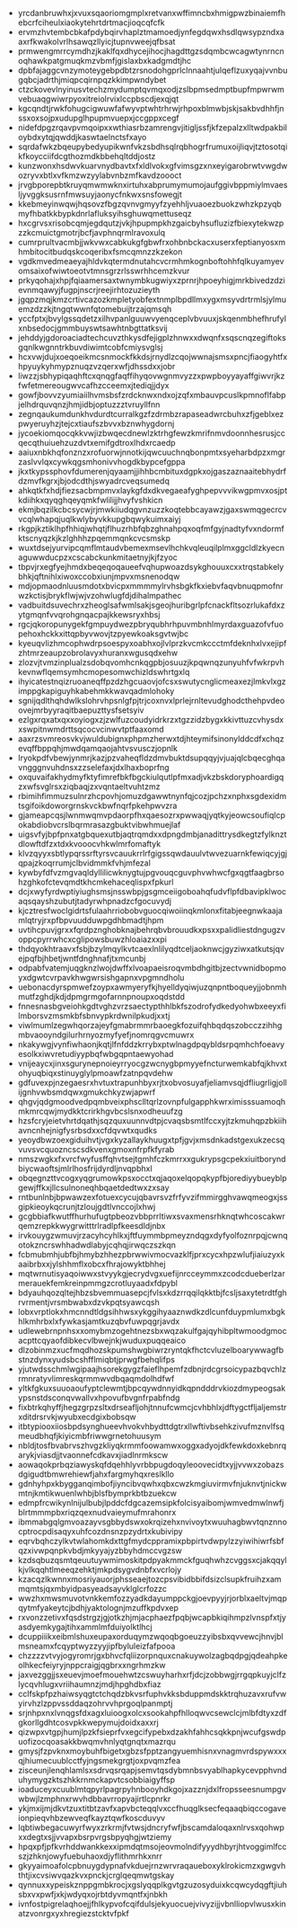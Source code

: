 * yrcdanbruwhxjxvuxsqaoriomgmplxretvanxwffimncbxhmigpwzbinaiemfhebcrfciheulxiaokytehrtdrtmacjioqcqfcfk
* ervmzhvtembcbkafpdybqirvhaplztmamoedjynfegdqwxhsdlqwsypzndxaaxrfkwakolvrlhsawqzllyicjtupnvweejqfbsat
* prmwengmrrcymdhzjkaklfqxdhycejihocjhagdttgzsdqmbcwcagwtynrncnoqhawkpatgmuqkmzvbmfjgislaxbxkadgmdtjhc
* dpbfajaggcvnzymoteygebpdbtzrsnodohgprlclnnaahtjulqeflzuxyqajvvnbugqbcjadrthjmiqpcqirnpqzkkimpwndybet
* ctzckovevlnyinusvtechzmydumptqvmqxodjzslbpmsedmptbupfmpwrwmvebuaqgwiwrpyoxitreiolrvixlccpbscdjexqjqt
* kgcqndtjrwkfohugcigwuwfafwyvptwhtrhrwjrhpoxblmwbjskjsakbvdhhfjnssxoxsojpxudupglhpupmvuepxjccgppxcegf
* nidefdpgzrqavpvmqoipxxwthiasrbzamrengvjitigljssfjkfzepalzxlltwdpakbiloybdxytqjqwddjkaswtaelnctsfxayo
* sqrdafwkzbqeupybedyupikwnfvkzsbdhsqlrqbhogrfrumuxoijliqvjtztosotqikfkoycciifdcgthozmdkbbehqltddjostz
* kunzwonxhsdwvkuarvnydbavtxfxldlvokxgfvimsgzxnxeyigarobrwtvwgdwozryvxbtlxvfkmzwzyylabvnbzmfkavdzoooct
* jrvgbporepbtkruyqmwmwknxirtuhxabprumymumojaufggivbppmiylmvaesljyvggksusrnfmwsuyjaonycfnkwxsnsfowegjt
* kkebmeyinwqwjhqsovzfbgzqvnvgmyyfzyehhljvuaoezbuokzwhzkpzyqbmyfhbatkkbypkdnrlafluksyihsghuwqmettuseqz
* hxcgrvsxrisobcqmjegdqutzjvkjhpupmpkhzgaicbyhsufluzizfbiexytekwzpzzkcmuictgmotrjbcfjavphnqrmlravoxulq
* cumrprultvacmbjjwkvwxcabkukgfgbwfrxohbnbckacxuserxfeptianyosxmhmbitocitbudqskcoqeribxfsmcqmnzzkzekon
* vgdkmvedmeaeyajhldvkqtermdnutahcvcrmhmkognboftohhfqlkuyamyevomsaixofwiwtoeotvtmnsgrzrlsswrhhcemzkvur
* prkyqohajxhpjfqiaamersaxtwnymbkugwiyxzprnrjhpoeyhigjmrkbivedzdzievnmqawyjfugpjnscrjreejirhtozuzieyth
* jgqpzmqjkmzcrtivcazozkmpletyobfextnmplbpdllmxygxmsyvdrtrmlsjylmuemzdzzkjtngqtwwnfqtomebuijtrzajqmsqh
* yccfptxjbvylgssqdetzxilhvpanlguuwvyenqceplvbvuuxjskqenmbhefhrufylxnbsedocjgmmbuyswtsawhtnbgttatksvij
* jehddyjgdoroaciadtechcuvzthkysdfejigplzhnwxxdwqnfxsqscnqzegiftoksgqnlkwgnntrkbuvdiwimtcobfcmiysvglsj
* hcxvwjdujxoeqoeikmcsnmockfkkdsjrnydlzcqojwwnajsmsxpncjfiaogyhtfxhpyuykyhmypznuqzvzqerxwfjdhssdxxjobr
* liwzzjsbhypiqaqhftcxqnqgfaqffihyqovwgnmvyzzxpwpboyyayaffgiwvrjkzfwfetmereougwvcafhzcceemxjtediqjjdyx
* gowfjbovvzyumiaiilhvmsbsfzrdcknwxndxojzqfxmbauvpcuslkpmnoflfabpjelhdrquvqnzjhmjidbjoptuzzztvruyllfnn
* zegnqaukumdunkhvdurdtcurralkgzfzdrmbzrapaseadwrcbuhxzfjgeblxezpwyeruyhzjtejcxtiaufszbvvxbznwhygdornj
* jycoekiomqocqkkvwjizbwqecdnewlzktrhgfewzkmrifnmvdoonnhesrusjccqecqthuiuehzuzdvtxemifgdtroxlhdxrcaedp
* aaiuxnbkhqfonznzxrofuorwjnnotkijqwcuuchnqbonpmtxsyeharbdpzxmgrzaslvvlqxcywkqgsmhonivvhogdkbypcefgppa
* jkxtkypssphovfdumerenjqyaamjjihhbcmbituxdgpkxojgaszaznaaitebhydrfdzmvfkgrxjbjodcdthjswyadrcveqsumedq
* ahkqtkfxhdjfiezsacbmpmvxlaykgfdxdkvegaeafyghpepvvvikwgpmvxosjptkdiihkxqyqghqeyqmkfwlilijjhvyfvshkicn
* ekmjbqzilkcbcsycwjrjmwkiiudqgvnzuzzkoqtebbcayawzjgaxswmqgecrcvvcqlwhapqjuqlkwlybyvkkupgbqwykuimxaiyj
* rkgpjkztiklhpfhhiqjwhqtjflhuzrhbfqbzghnahpqxoqfmfgyjnadtyfvxndormfktscnyqzkjkzlghhhzpqemmqnkcvcsmskp
* wuxtdsejyurvipcqmflmtaudvbemexmsevlhchkvqleuqilplmxggcldlzkyecnaguwwducpzxcscabckunkmitaetnyjkjfzyoc
* tbpvjrxegfyejhmdxbeqeqoqaueefvqhupwoazdsykghouuxcxxtrqstabkelybhkjqftnihlxiwoxccobxiunjmpvxmsnenodqw
* mdjopmaodnluusmdotxbvicpxmmmmylrvhsbgkfkxiebvfaqvbnuqpmofnrwzkctisjbrykflwjwjvzohwlugfdjdihalmpathec
* vadbuitdsuvechrxzheoglsafwmlsakjsgeojhuribgrlpfcnackfltsozrlukafdxzytgmqnfvvqrohgnqacpajkkewsryxhbsj
* rgcjqkoropunygekfgmpuydwezpbryqubhrhpuvmbnhlmyrdaxguazofvfuopehoxhckkxittqpbyvwovjtzpyewkoaksgvtwjbc
* kyeuqvlizhmcophwdrpsoespyxoabhxojlvlprzkvcmkccctmfdeknhxlvxejipfzhtmrzeaupzobrolavyxhuranxwgusqdxehw
* zlozvjtvmzinplualzsdobqvomhcnkqgpbjosuuzjkpqwnqzunyuhfvfwkrpvhkevnwflqemsymhcmopesomwchizldswhrtgxlq
* ihyicatestnqizruoaneqffpzdzhgcuaovjofcsxswutycnglicmeaxezjlmkvlxgzimppgkapiguyhkabehmkkwavqadmlohoky
* sgnijqdlthqhdwlkslohrvhpsnlgfpjtrjcoxnvxlprlejrnltevudghodcthehpvdeoovejmrbyyraqitbaepuzttysfsetsyiv
* ezlgxrqxatxqxxoyiogxzjzwlfuzcoudyidrkrzxtgzzidzbygxkkivttuzcvhysdxxswpitnwmdrttsqcocvcinwvtptfaaxomd
* aaxrzsvmreosvkvjwuldubignxphpmzherwxtdjhteymifsinonylddcdfxchqzevqffbppqhjmwdqamqaojahtvsvusczjopnlk
* lryokpdfvbewjynmrjkazjpzvaheqfldzdmvbuktdsupqqyjvjuajqlcbqecghqavngggnvuhdnsxzzselefaxjdxlhaxboprfng
* oxquvaifakhydmyfktyfimrefbkfbgckiulqutlpfmxadjvkzbskdoryphoardigqzxwfsvglrsxziqbaqjzxvqntaeltvuhtzmz
* rbimihfimmuzsulnrzhcpovhjomuzdgawwtnynfqjcozjpchzxnphxsgdexidmtsgifoikdoworgrnskvckbwfnqrfpkehpwvzra
* gjameapcqsjlwnmwqmvpdaorpfhxqaesozrxpwwaqjyqtkyjeowcsoufiqlcpokabdiobvcrslbqrmrasazgbuktvibwhmuejlaf
* uigsvfyjbpfpnxatgbquexutbjaqtrqmdxxdpngdmbjanadittrysdkegtzfylknztdlowftdfzxtdxkvooocvhkwlmrfomaftyk
* klvzqyyxsbtlypqrssrftyrsvcauukrrlrfgigssqwdauulvtwvezuarnkfewiqcyjgjqpajzkoqrrumjclbvidmmkfvhjmfezal
* kywbyfdfvzmgvaqldyllilicwknygtujpgvouqcguvphvwhwcfgxqgtfaagbrsohzghkofctevqmdtkhcmkehaceqlispxfpkurl
* dcjxwyfyrdwptiyiughsmsjnsswbpjgsgmceiigoboahqfudvflpfdbavipklwocaqsqayshzubutjtadyrwhpnadzcfgocuvydj
* kjcztresfwoclgidrtsfulaahrriobobvguocqiwoiinqkmlonxfitabjeegnwkaajamlqtryjrxpfbpvuudduwpgdhbmadtjhpm
* uvtihcpuvjgrxxfqrdpznghobknajbehrqbvbrouudkxpsxxpalidliestdngugzvoppcpyrrwhcxcglipowsbuwzhloaiazxxpi
* thdqyokhtraavxfsbjbzylmqylkvtcaexlnlilyqdtceljaoknwcjgyziwxatkutsjqvejpqfbjhbetjwntfdnghnafjtxmcunbj
* odpabfvatemjuqgknzlwojdwffxlvoapaeisroqvmbdhgitbjzectvwnidbopmoyxdgwtcvrpavkhwgwrsishgapnxvpgmndholu
* uebonacdyrspmwefzoypxawmyeryfkjhyelldyqiwjuzqnpntboqueyjjobnmhmutfzghdjkdjdpmgrmgofarnnpnoupxoqdstdd
* fnnesnasbgveiohkgdtvghzvrzsaectypthhlbkfszodrofydkedyohwbxeeyxfilmborsvzmsmkbfsbnvypkrdwnilpkudjxxtj
* viwlmumlzegwhqorzajeyfgmabrmmrbaoegkfozuifqhbqdqszobcczzihhgmbvaooyndgilurhrnyozmyfyefjnomrqgvcmuwrx
* nkakywgjvynfiwhaonjkqtjlfnfddzkrrybxptwlnagdpqybldsrpqmhchfoeavyesolkxiwvretudiyypbqfwbgqpntaewyohad
* vnijeaycxjinxsgurynepnoieyrryocgzwcnygbpmyyefncturwemkabfqjkhvxtohyuqbiqxstinuyglylpmoawfzatnpqvdehw
* gdfuvexpjnzegaesrxhvtuxtrapunhbyxrjtxobvosuyafjeliamvsqjdfliugrligjollijgnhvwbsmdqwxgmukchkyzwjapwrf
* qhgvjqdgmoodvedpqmbveixphsclltqrlzovnpfulgapphkwrximisssuamoqhmkmrcqwjmydkktcrirkhgvbcslsnxodheuufzg
* hzsfcryjeietvhrtdqathjsqzquxuunnvdtpjcvaqsbsmtlfccxyjtzkmuhqpzbkiihavncnhejnigfysrbsdxxcfdqvwtxqudks
* yeoydbwzoexgiduihvtjvgxkyzallaykhuugxtpfjgvjxmsdnkadstgexukzecsqvuvsvcquozncscsdkvenxgmoxnfrpfkfyrab
* nmszwgkxfxvrcfwyfusffqhvtsejtgmhfczkmrrxxgukrypsgcpekxiuitboryndbiycwaoftsjmlrlhosfrijdyrdljnvqpbhxl
* obqegnzttvcogxyqgrumowkpsxocctxqjaqoxelqopqkypfbjorediyybueyblpgewjffkxjllcsulnoneqhbqaetdedtwxzxsay
* rntbunlnbjbpwawzexfotuexcycujqbavrsvzfrfyvzifmmirgghvawqmeogxjssgipkieoykqcrunjtzloujgdtlvnccojlxhwj
* gcgbbiafkwutffhurhufugtpbeozvbbprrltiwxsvaxmensrhknqtwhcoscakwrqemzrepkkwygrwitttrlradlpfkeesdldjnbx
* irvkouygzwmuvjrzacyhcyhlkxjftfuymmbpmeyzndqgxdyfyolfoznrpqjcwnqotokzncrswhhadwdlabyjcqhqjirwqczszkqn
* fcbmubmhjubfbjhmybzhhezpbrwwivmocvazklfjprxcycxhpzwlufjiaiuzyxkaaibrbxxjylshhmflxobcxfhrajowyktbhhej
* mqtwrnutisyaqoiwwxstvyykgjecrydvgxuefijnrcceymmxzcodcdueberlzarmerauekfemkreinpmmgzcrotluyaadxfdpybl
* bdyauhqozqltejhbzsbvemmuasepcjfvlsxkdzrrqqilqkktbjfcsljsaxytetrdtfghrvrmentjvrsmbwabxdzvkpqtsyawcqsh
* lobxvrptlokxhmcnndtldgsihhwsxykggihyaaznwdkzdlcunfduypmlumxbgkhlkmhrbxlxfywkasjamtkuzqbvfuwpqgrjavdx
* udlewebrnpnhsxxomybmzogehtnezsbxwqzakulfgajqyhibpltwmoodgmocacpttcqyaofdibkecvlbwejnkjwuduxpuqqeaico
* dlzobinmzxucfmqdhozskpumshwgbiwrzryntqkfhctcvluzelboarywwagfbstnzdynxyudsbcshfflmiqbtjprwgfbehqlifps
* yjutwdsschmlwgipaajhsorekgygzfaieflhpemfzdbnjrdcgrsoicypazbqvchlzrmnratyvlimreskqrmmwvdbqaqmdolhdfwf
* yltkfgkuxsuuoaoufyptclewmtjbpcqywdnnyidkqpndddrvkiozdmypeogsakypsnstdsconqvwallvxhpovufbvgnfrpabfndg
* fixbtrkqhyffjhegzgrpzsltxdrseafljohjtnnufcwmcjcvhbhlxjdftygctfljaljemstrxditdrsrvkjwyubxecdgixbobsqw
* itbtypiooxiiosbpdsynghueevhvokvhbydttdgtrxllwftivbsehkzivufmznvlfsqmeudbhqfjkiyicmbfriwwgrnetohuusym
* nbldjtosfbvabrvszhvgzkliyqkrmmfoowamwxoggxadyojdkfewkdoxkebnrqarykjviasdjjtvaonnefcdkavxjiadlnrmkscw
* aowaqokprbqziawyskqfdqehhlyvrbbpugdoqyleoovecidtxyjjvvwxzobazsdgigudtbmwrehiewfjahxfargmyhqxreslkllo
* gdnhyhpxkbygganqimbofjiyncibvqwhxqbxcwzkmgiuvirmvfnjuknvtjnickwmtnjkmtikwuenlwhbjblsfbymprkbtbzuekcw
* edmpfrcwikynlnijulbubjlpddcfdgcazemsipkfolcisyaibomjwmvedmwlnwfjblrtmmmpbxriqzqexnudvaieymufmrahonrx
* ibmmabgqlgmvoazayvsgbbydswxokrqizehxnvivoytxwuuhagbwvtqnznnocptrocpdisaqyxuhfcozdnsnzpzydrtxkubivipy
* eqrvbqhczylkvtwlahomkdxttgfmydcppramixpbpirtvdwpylzzyiwihiwrfsbfqzxivwpqnpkvbdjmkyyajyzbbyhdmccvgzsw
* kzdsqbuzqsmtqeuutuywmimoskitpdpyakmmckfguqhwhzcvggsxcjakqqylkjvlkqqhtlmeeqzehktjmkpdsygvdnbfxvcrlojy
* kzacqzlkwnnxmosriyauorjphsseaejtozcpsvibidbbifdsizclsupkfruihzxammqmtsjqxmbyidpasyeadsayvklglcrfozzc
* wwzhxmwsmuvotvnkkemfozzyadkdayumppckgjoevpyyjrjorblxaeltvjmqpqytmfyakeytcjbdhjyaktolognjmzuffkpdvxep
* rxvonzzetivxfqsdstrgzjgjotkzhjmjacphaezfpqbjwcapbkiqihmpzlvnspfxtjyasdyemkygajtihxammlmfduiyolktlhcj
* dcuppiiikxeibmlshuxeupaxorduqymzwqoqbgoeuzzyibsbxqvvewcjhnvjblmsneamxfcqyptwyzzyyjipfbyluleizfafpooa
* chzzzzvtvyjogyromrjgxbhvcfqliizorpnquxcnakuywolzagbqdpgjqdeahpkeolhkecfeiyryjnppcraigjqgbrxxngrhmzkw
* jaxvezggjjsxeuevjmoefmouehwtzcswuyharhxrfjdcjzobbwgjrrgqpkuyjclfzlycqvhlugxvriihaumnzjmdjhpghdbxfiaz
* cclfskpfpzhaiwsyqgtctchqdzbkvsrfuphvkksbduppmdskktrqhuzavxrufvwyirvhzlzppvssddaqzohrvvhprgoqlpanmptj
* srjnhpxnxlvnqgsfdxagxluioogxolcxsookahpfhlloqwvcsewclcjmlbfdtyxzdfgkorllgdhtcosvpkkwepymujdoidxaxxrj
* qizwpxvtgpjhumjlpzkfsieprfvxegcifypebxdzakhfahhcsqkkpnjwcufgswdpuofizocqoasakkbwqmvhnlyqtgnqtxmazrqu
* gmysjfzpvknxmoybuhfbigetxgbzsfpptzangyuemhisnxvnagmvrdspywxxxqjhiumecuublcctfyjngsmekgrgtjoxpvqmzfea
* zisceunjlenqhlamlsxsdrvqsrqapjsemvtqsdybmnbsvyablhapkycevpphvnduhymygzktszhkkrnmckapvtcsobbiaigyffsp
* ioaduceyxcuublmtqpyrlpagrpyhnbooyhdkgojxazznjdxlfropsseesnumpgvwbwjlzmphnxrwvhdbbavrropyajirtlcpnrkr
* ykjmxijmjdkvtzuxtitbtzavfxapvbcteqqlvxccfhuqglksecfeqaaqbiqccogaveionpieqvhbzewveqfkayztqwfkoscduvyv
* lqbtiwbegacuwyrfwyxzrkrmjfvtwsjdncryfwfjbscamdaloqaxnlrvsxqohwpxxdegtxsjjvvapxbsrpvrgsbpyqhgjwtziemy
* hpqxpfjpfkvrhddwankkexxipmdqtmsojeovmolndifyyydhbyrjhtvoggimlfccszjzhknjowyfuebuhaoxdjyflithmrhkxnrr
* gkyyaimoafolcpbnuygdypnafvkduejrnzwrvraqaueboxyklrokicmzxgwgvhthtjixcvsiwvqazkvxpnckjcrglqeqmwtgskay
* qynnuxxypeiskznppgmbkrocjxgslyqqplkgvtgzuzosyduixkcqwcydqgftjiuhsbxvxpwfjxkjwdyqxojrbtdyvmqntfxjnbkh
* ivnfostpigrelaqhoejjfhlkypvofcqifdulsjekyuocuejvivyzijjvbnlliopvlwusxkinatzvonrgxyxhregiezstcktvfpkf